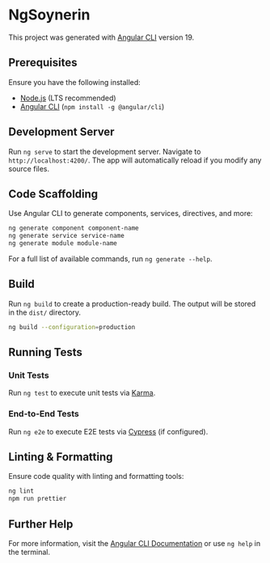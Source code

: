 # NgSoynerin

This project was generated with [Angular CLI](https://github.com/angular/angular-cli) version 19.

## Prerequisites

Ensure you have the following installed:
- [Node.js](https://nodejs.org/) (LTS recommended)
- [Angular CLI](https://angular.io/cli) (`npm install -g @angular/cli`)

## Development Server

Run `ng serve` to start the development server. Navigate to `http://localhost:4200/`. The app will automatically reload if you modify any source files.

## Code Scaffolding

Use Angular CLI to generate components, services, directives, and more:
```sh
ng generate component component-name
ng generate service service-name
ng generate module module-name
```
For a full list of available commands, run `ng generate --help`.

## Build

Run `ng build` to create a production-ready build. The output will be stored in the `dist/` directory.
```sh
ng build --configuration=production
```

## Running Tests

### Unit Tests
Run `ng test` to execute unit tests via [Karma](https://karma-runner.github.io).

### End-to-End Tests
Run `ng e2e` to execute E2E tests via [Cypress](https://www.cypress.io/) (if configured).

## Linting & Formatting
Ensure code quality with linting and formatting tools:
```sh
ng lint
npm run prettier
```

## Further Help

For more information, visit the [Angular CLI Documentation](https://angular.io/cli) or use `ng help` in the terminal.

